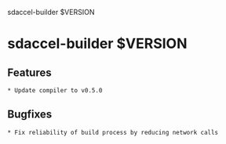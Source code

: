 sdaccel-builder $VERSION

# sdaccel-builder $VERSION

## Features

    * Update compiler to v0.5.0

## Bugfixes

    * Fix reliability of build process by reducing network calls
